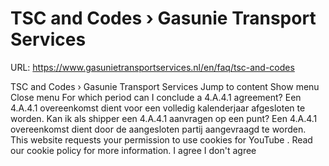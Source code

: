 # TSC and Codes › Gasunie Transport Services

URL: https://www.gasunietransportservices.nl/en/faq/tsc-and-codes

TSC and Codes › Gasunie Transport Services
Jump to content
Show menu
Close menu
For which period can I conclude a 4.A.4.1 agreement?
Een 4.A.4.1 overeenkomst dient voor een volledig kalenderjaar afgesloten te worden.
Kan ik als shipper een 4.A.4.1 aanvragen op een punt?
Een 4.A.4.1 overeenkomst dient door de aangesloten partij aangevraagd te worden.
This website requests your permission to use cookies for
YouTube
. Read our
cookie policy
for more information.
I agree
I don't agree